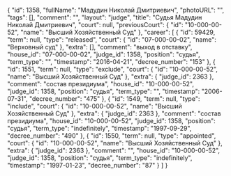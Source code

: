 {
    "id": 1358,
    "fullName": "Мадудин Николай Дмитриевич",
    "photoURL": "",
    "tags": [],
    "comment": "",
    "layout": "judge",
    "title": "Судья Мадудин Николай Дмитриевич",
    "court": null,
    "previousCourt": {
        "id": "10-000-00-52",
        "name": "Высший Хозяйственный Суд"
    },
    "career": [
        {
            "id": 59429,
            "term": null,
            "type": "released",
            "court": {
                "id": "07-000-00-02",
                "name": "Верховный суд"
            },
            "extra": [],
            "comment": "выход в отставку",
            "house_id": "07-000-00-02",
            "judge_id": 1358,
            "position": "судья",
            "term_type": "",
            "timestamp": "2016-04-21",
            "decree_number": "153"
        },
        {
            "id": 1551,
            "term": null,
            "type": "exclude",
            "court": {
                "id": "10-000-00-52",
                "name": "Высший Хозяйственный Суд"
            },
            "extra": {
                "judge_id": 2363
            },
            "comment": "состав президиума",
            "house_id": "10-000-00-52",
            "judge_id": 1358,
            "position": "судья",
            "term_type": "",
            "timestamp": "2006-07-31",
            "decree_number": "475"
        },
        {
            "id": 1549,
            "term": null,
            "type": "include",
            "court": {
                "id": "10-000-00-52",
                "name": "Высший Хозяйственный Суд"
            },
            "extra": {
                "judge_id": 2363
            },
            "comment": "состав президиума",
            "house_id": "10-000-00-52",
            "judge_id": 1358,
            "position": "судья",
            "term_type": "indefinitely",
            "timestamp": "1997-09-29",
            "decree_number": "490"
        },
        {
            "id": 1550,
            "term": null,
            "type": "appointed",
            "court": {
                "id": "10-000-00-52",
                "name": "Высший Хозяйственный Суд"
            },
            "extra": {
                "judge_id": 2363
            },
            "comment": "",
            "house_id": "10-000-00-52",
            "judge_id": 1358,
            "position": "судья",
            "term_type": "indefinitely",
            "timestamp": "1997-01-23",
            "decree_number": "87"
        }
    ]
}